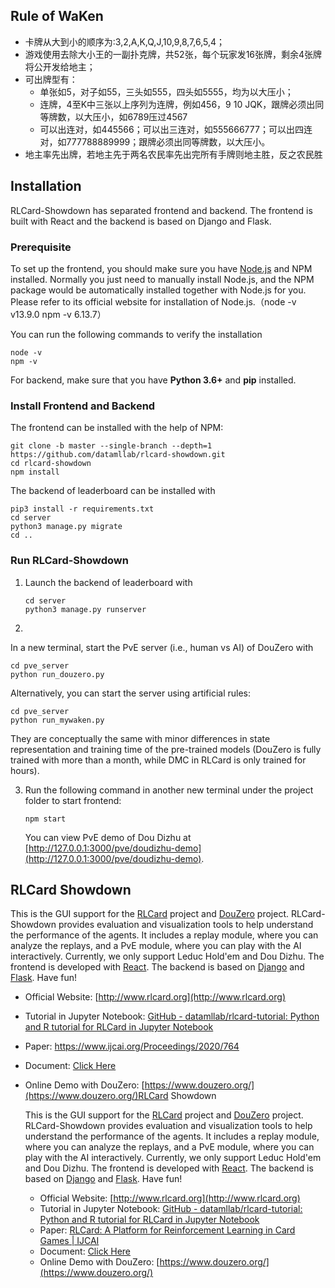 ## Rule of WaKen

- 卡牌从大到小的顺序为:3,2,A,K,Q,J,10,9,8,7,6,5,4；
- 游戏使用去除大小王的一副扑克牌，共52张，每个玩家发16张牌，剩余4张牌将公开发给地主；
- 可出牌型有：
  - 单张如5，对子如55，三头如555，四头如5555，均为以大压小；
  - 连牌，4至K中三张以上序列为连牌，例如456，9 10 JQK，跟牌必须出同等牌数，以大压小，如6789压过4567
  - 可以出连对，如445566；可以出三连对，如555666777；可以出四连对，如777788889999；跟牌必须出同等牌数，以大压小。
- 地主率先出牌，若地主先于两名农民率先出完所有手牌则地主胜，反之农民胜

## Installation

RLCard-Showdown has separated frontend and backend. The frontend is built with React and the backend is based on Django and Flask.

### Prerequisite

To set up the frontend, you should make sure you have [Node.js](https://nodejs.org/) and NPM installed. Normally you just need to manually install Node.js, and the NPM package would be automatically installed together with Node.js for you. Please refer to its official website for installation of Node.js.（node -v v13.9.0   npm -v 6.13.7）

You can run the following commands to verify the installation

```
node -v
npm -v
```

For backend, make sure that you have **Python 3.6+** and **pip** installed.

### Install Frontend and Backend

The frontend can be installed with the help of NPM:

```
git clone -b master --single-branch --depth=1 https://github.com/datamllab/rlcard-showdown.git
cd rlcard-showdown
npm install
```

The backend of leaderboard can be installed with

```
pip3 install -r requirements.txt
cd server
python3 manage.py migrate
cd ..
```

### Run RLCard-Showdown

1. Launch the backend of leaderboard with
   
   ```
   cd server
   python3 manage.py runserver
   ```

2. 

In a new terminal, start the PvE server (i.e., human vs AI) of DouZero with

```
cd pve_server
python run_douzero.py
```

Alternatively, you can start the server using artificial rules:

```
cd pve_server
python run_mywaken.py
```

They are conceptually the same with minor differences in state representation and training time of the pre-trained models (DouZero is fully trained with more than a month, while DMC in RLCard is only trained for hours).

3. Run the following command in another new terminal under the project folder to start frontend:
   
   ```
   npm start
   ```
   
   You can view PvE demo of Dou Dizhu at [http://127.0.0.1:3000/pve/doudizhu-demo](http://127.0.0.1:3000/pve/doudizhu-demo). 

## RLCard Showdown

This is the GUI support for the [RLCard](https://github.com/datamllab/rlcard) project and [DouZero](https://github.com/kwai/DouZero) project. RLCard-Showdown provides evaluation and visualization tools to help understand the performance of the agents. It includes a replay module, where you can analyze the replays, and a PvE module, where you can play with the AI interactively. Currently, we only support Leduc Hold'em and Dou Dizhu. The frontend is developed with [React](https://reactjs.org/). The backend is based on [Django](https://www.djangoproject.com/) and [Flask](https://flask.palletsprojects.com/). Have fun!

- Official Website: [http://www.rlcard.org](http://www.rlcard.org)

- Tutorial in Jupyter Notebook: [GitHub - datamllab/rlcard-tutorial: Python and R tutorial for RLCard in Jupyter Notebook](https://github.com/datamllab/rlcard-tutorial)

- Paper: https://www.ijcai.org/Proceedings/2020/764

- Document: [Click Here](docs/README.md)

- Online Demo with DouZero: [https://www.douzero.org/](https://www.douzero.org/)RLCard Showdown
  
  This is the GUI support for the [RLCard](https://github.com/datamllab/rlcard) project and [DouZero](https://github.com/kwai/DouZero) project. RLCard-Showdown provides evaluation and visualization tools to help understand the performance of the agents. It includes a replay module, where you can analyze the replays, and a PvE module, where you can play with the AI interactively. Currently, we only support Leduc Hold'em and Dou Dizhu. The frontend is developed with [React](https://reactjs.org/). The backend is based on [Django](https://www.djangoproject.com/) and [Flask](https://flask.palletsprojects.com/). Have fun!
  
  - Official Website: [http://www.rlcard.org](http://www.rlcard.org)
  - Tutorial in Jupyter Notebook: [GitHub - datamllab/rlcard-tutorial: Python and R tutorial for RLCard in Jupyter Notebook](https://github.com/datamllab/rlcard-tutorial)
  - Paper: [RLCard: A Platform for Reinforcement Learning in Card Games | IJCAI](https://www.ijcai.org/Proceedings/2020/764)
  - Document: [Click Here](docs/README.md)
  - Online Demo with DouZero: [https://www.douzero.org/](https://www.douzero.org/)

